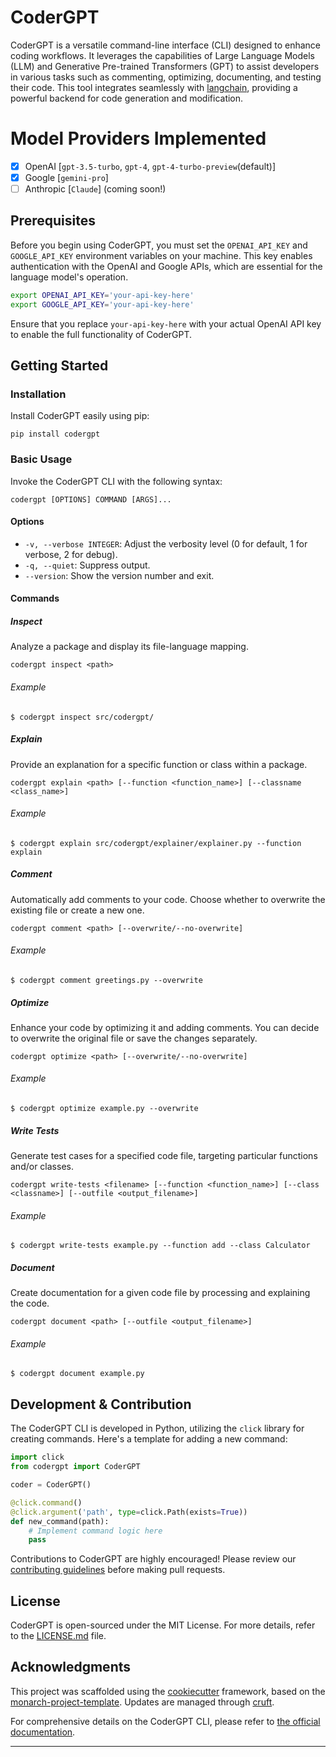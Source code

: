 # CoderGPT

CoderGPT is a versatile command-line interface (CLI) designed to enhance coding workflows. It leverages the capabilities of Large Language Models (LLM) and Generative Pre-trained Transformers (GPT) to assist developers in various tasks such as commenting, optimizing, documenting, and testing their code. This tool integrates seamlessly with [langchain](https://github.com/langchain-ai/langchain), providing a powerful backend for code generation and modification.

# Model Providers Implemented
 - [x] OpenAI [`gpt-3.5-turbo`, `gpt-4`, `gpt-4-turbo-preview`(default)]
 - [x] Google [`gemini-pro`]
 - [ ] Anthropic [`Claude`] (coming soon!)

## Prerequisites

Before you begin using CoderGPT, you must set the `OPENAI_API_KEY` and `GOOGLE_API_KEY` environment variables on your machine. This key enables authentication with the OpenAI and Google APIs, which are essential for the language model's operation.

```sh
export OPENAI_API_KEY='your-api-key-here'
export GOOGLE_API_KEY='your-api-key-here'
```

Ensure that you replace `your-api-key-here` with your actual OpenAI API key to enable the full functionality of CoderGPT.

## Getting Started

### Installation

Install CoderGPT easily using pip:

```shell
pip install codergpt
```

### Basic Usage

Invoke the CoderGPT CLI with the following syntax:

```shell
codergpt [OPTIONS] COMMAND [ARGS]...
```

#### Options

- `-v, --verbose INTEGER`: Adjust the verbosity level (0 for default, 1 for verbose, 2 for debug).
- `-q, --quiet`: Suppress output.
- `--version`: Show the version number and exit.

#### Commands

##### Inspect

Analyze a package and display its file-language mapping.

```shell
codergpt inspect <path>
```

###### Example

```shell
$ codergpt inspect src/codergpt/
```

##### Explain

Provide an explanation for a specific function or class within a package.

```shell
codergpt explain <path> [--function <function_name>] [--classname <class_name>]
```

###### Example

```shell
$ codergpt explain src/codergpt/explainer/explainer.py --function explain
```

##### Comment

Automatically add comments to your code. Choose whether to overwrite the existing file or create a new one.

```shell
codergpt comment <path> [--overwrite/--no-overwrite]
```

###### Example

```shell
$ codergpt comment greetings.py --overwrite
```

##### Optimize

Enhance your code by optimizing it and adding comments. You can decide to overwrite the original file or save the changes separately.

```shell
codergpt optimize <path> [--overwrite/--no-overwrite]
```

###### Example

```shell
$ codergpt optimize example.py --overwrite
```

##### Write Tests

Generate test cases for a specified code file, targeting particular functions and/or classes.

```shell
codergpt write-tests <filename> [--function <function_name>] [--class <classname>] [--outfile <output_filename>]
```

###### Example

```shell
$ codergpt write-tests example.py --function add --class Calculator
```

##### Document

Create documentation for a given code file by processing and explaining the code.

```shell
codergpt document <path> [--outfile <output_filename>]
```

###### Example

```shell
$ codergpt document example.py
```

## Development & Contribution

The CoderGPT CLI is developed in Python, utilizing the `click` library for creating commands. Here's a template for adding a new command:

```python
import click
from codergpt import CoderGPT

coder = CoderGPT()

@click.command()
@click.argument('path', type=click.Path(exists=True))
def new_command(path):
    # Implement command logic here
    pass
```

Contributions to CoderGPT are highly encouraged! Please review our [contributing guidelines](CONTRIBUTING.md) before making pull requests.

## License

CoderGPT is open-sourced under the MIT License. For more details, refer to the [LICENSE.md](LICENSE.md) file.

## Acknowledgments

This project was scaffolded using the [cookiecutter](https://cookiecutter.readthedocs.io/en/stable/README.html) framework, based on the [monarch-project-template](https://github.com/monarch-initiative/monarch-project-template). Updates are managed through [cruft](https://cruft.github.io/cruft/).

For comprehensive details on the CoderGPT CLI, please refer to [the official documentation](https://hrshdhgd.github.io/CoderGPT/).

---